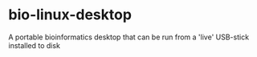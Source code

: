 # bio-linux-desktop
A portable bioinformatics desktop that can be run from a 'live' USB-stick installed to disk
